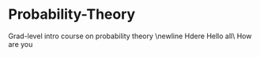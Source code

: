 # Probability-Theory
Grad-level intro course on probability theory \newline
Hdere
Hello all\\ How are you
